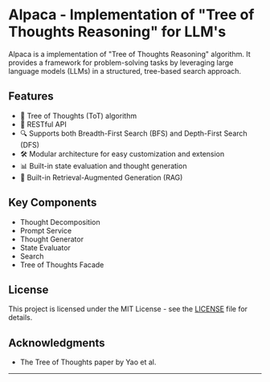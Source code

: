 # Alpaca - Implementation of "Tree of Thoughts Reasoning" for LLM's

Alpaca is a implementation of "Tree of Thoughts Reasoning" algorithm. It provides a framework for problem-solving tasks by leveraging large language models (LLMs) in a structured, tree-based search approach.

## Features

- 🌳 Tree of Thoughts (ToT) algorithm
- 🚀 RESTful API
- 🔍 Supports both Breadth-First Search (BFS) and Depth-First Search (DFS)
- 🛠 Modular architecture for easy customization and extension
- 📊 Built-in state evaluation and thought generation
- 🔗 Built-in Retrieval-Augmented Generation (RAG)

## Key Components

- Thought Decomposition
- Prompt Service
- Thought Generator
- State Evaluator
- Search
- Tree of Thoughts Facade

## License

This project is licensed under the MIT License - see the [LICENSE](LICENSE) file for details.

## Acknowledgments

- The Tree of Thoughts paper by Yao et al.

---
